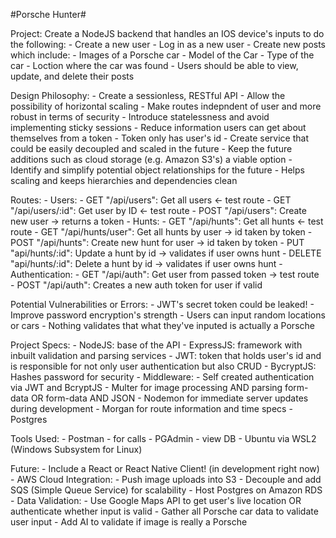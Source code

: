#Porsche Hunter#

Project:
Create a NodeJS backend that handles an IOS device's inputs to do the following:
    - Create a new user
    - Log in as a new user
    - Create new posts which include:
        - Images of a Porsche car
        - Model of the Car
        - Type of the car
        - Loction where the car was found
    - Users should be able to view, update, and delete their posts

Design Philosophy:
    - Create a sessionless, RESTful API
        - Allow the possibility of horizontal scaling
        - Make routes indepndent of user and more robust in terms of security
        - Introduce statelessness and avoid implementing sticky sessions
    - Reduce information users can get about themselves from a token
        - Token only has user's id
    - Create service that could be easily decoupled and scaled in the future
    - Keep the future additions such as cloud storage (e.g. Amazon S3's) a viable option
    - Identify and simplify potential object relationships for the future
        - Helps scaling and keeps hierarchies and dependencies clean

Routes:
    - Users:
        - GET "/api/users": Get all users <- test route
        - GET "/api/users/:id": Get user by ID <- test route
        - POST "/api/users": Create new user -> returns a token
    - Hunts:
        - GET "/api/hunts": Get all hunts <- test route
        - GET "/api/hunts/user": Get all hunts by user -> id taken by token
        - POST "/api/hunts": Create new hunt for user -> id taken by token
        - PUT "api/hunts/:id": Update a hunt by id -> validates if user owns hunt
        - DELETE "api/hunts/:id": Delete a hunt by id -> validates if user owns hunt
    - Authentication:
        - GET "/api/auth": Get user from passed token -> test route
        - POST "/api/auth": Creates a new auth token for user if valid
    

Potential Vulnerabilities or Errors:
    - JWT's secret token could be leaked!
    - Improve password encryption's strength
    - Users can input random locations or cars 
        - Nothing validates that what they've inputed is actually a Porsche

Project Specs:
    - NodeJS: base of the API
    - ExpressJS: framework with inbuilt validation and parsing services
    - JWT: token that holds user's id and is responsible for not only user authentication but also CRUD
    - BycryptJS: Hashes password for security
    - Middleware:
        - Self created authentication via JWT and BcryptJS
        - Multer for image processing AND parsing form-data OR form-data AND JSON
    - Nodemon for immediate server updates during development
    - Morgan for route information and time specs
    - Postgres

Tools Used:
    - Postman - for calls
    - PGAdmin - view DB
    - Ubuntu via WSL2 (Windows Subsystem for Linux)

Future:
    - Include a React or React Native Client! (in development right now)
    - AWS Cloud Integration:
        - Push image uploads into S3
        - Decouple and add SQS (Simple Queue Service) for scalability
        - Host Postgres on Amazon RDS
    - Data Validation:
        - Use Google Maps API to get user's live location OR authenticate whether input is valid
        - Gather all Porsche car data to validate user input 
    - Add AI to validate if image is really a Porsche
